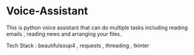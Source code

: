# Voice-Assistant
This is python voice assistant that can do multiple tasks including reading emails , reading news and arranging your files.

Tech Stack : beautifulsoup4 , requests , threading , tkinter
